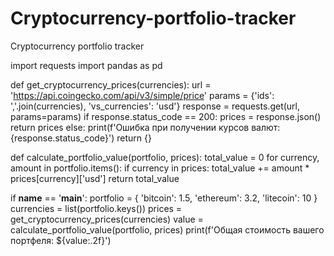 # Cryptocurrency-portfolio-tracker
Cryptocurrency portfolio tracker

import requests
import pandas as pd

def get_cryptocurrency_prices(currencies):
    url = 'https://api.coingecko.com/api/v3/simple/price'
    params = {'ids': ','.join(currencies), 'vs_currencies': 'usd'}
    response = requests.get(url, params=params)
    if response.status_code == 200:
        prices = response.json()
        return prices
    else:
        print(f'Ошибка при получении курсов валют: {response.status_code}')
        return {}

def calculate_portfolio_value(portfolio, prices):
    total_value = 0
    for currency, amount in portfolio.items():
        if currency in prices:
            total_value += amount * prices[currency]['usd']
    return total_value

if __name__ == '__main__':
    portfolio = {
        'bitcoin': 1.5,
        'ethereum': 3.2,
        'litecoin': 10
    }
    currencies = list(portfolio.keys())
    prices = get_cryptocurrency_prices(currencies)
    value = calculate_portfolio_value(portfolio, prices)
    print(f'Общая стоимость вашего портфеля: ${value:.2f}')
```
